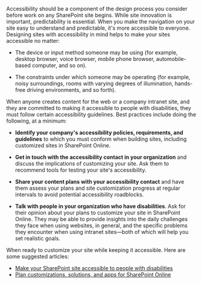 Accessibility should be a component of the design process you consider before work on any SharePoint site begins. While site innovation is important, predictability is essential. When you make the navigation on your site easy to understand and predictable, it's more accessible to everyone. Designing sites with accessibility in mind helps to make your sites accessible no matter:

- The device or input method someone may be using (for example, desktop browser, voice browser, mobile phone browser, automobile-based computer, and so on).

- The constraints under which someone may be operating (for example, noisy surroundings, rooms with varying degrees of illumination, hands-free driving environments, and so forth).

When anyone creates content for the web or a company intranet site, and they are committed to making it accessible to people with disabilities, they must follow certain accessibility guidelines. Best practices include doing the following, at a minimum:

- **Identify your company's accessibility policies, requirements, and guidelines** to which you must conform when building sites, including customized sites in SharePoint Online.

- **Get in touch with the accessibility contact in your organization** and discuss the implications of customizing your site. Ask them to recommend tools for testing your site's accessibility.

- **Share your content plans with your accessibility contact** and have them assess your plans and site customization progress at regular intervals to avoid potential accessibility roadblocks.

- **Talk with people in your organization who have disabilities**. Ask for their opinion about your plans to customize your site in SharePoint Online. They may be able to provide insights into the daily challenges they face when using websites, in general, and the specific problems they encounter when using intranet sites—both of which will help you set realistic goals.

When ready to customize your site while keeping it accessible. Here are some suggested articles:

- [Make your SharePoint site accessible to people with disabilities](https://support.microsoft.com/office/make-your-sharepoint-site-accessible-to-people-with-disabilities-53707eb5-b7b8-4ee0-ae82-9d4d916f7fe1#PickTab=Online)
- [Plan customizations, solutions, and apps for SharePoint Online](/sharepoint/extend-and-develop)
